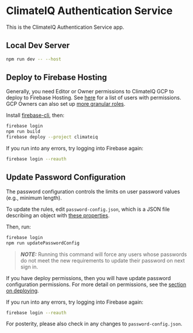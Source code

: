 # ClimateIQ Authentication Service

This is the ClimateIQ Authentication Service app.

## Local Dev Server

```bash
npm run dev -- --host
```

## Deploy to Firebase Hosting<a name="deploy"></a>

Generally, you need Editor or Owner permissions to ClimateIQ GCP to deploy to Firebase
Hosting. See [here](https://firebase.corp.google.com/project/climateiq/settings/iam) for
a list of users with permissions. GCP Owners can also set up
[more granular roles](https://firebase.google.com/docs/projects/iam/overview#roles).

Install
[firebase-cli](https://firebaseopensource.com/projects/firebase/firebase-tools/#installation),
then:

```bash
firebase login
npm run build
firebase deploy --project climateiq
```

If you run into any errors, try logging into Firebase again:

```bash
firebase login --reauth
```

## Update Password Configuration

The password configuration controls the limits on user password values (e.g., minimum
length).

To update the rules, edit `password-config.json`, which is a JSON file describing an
object with [these properties](https://firebase.google.com/docs/reference/admin/node/firebase-admin.auth.customstrengthoptionsconfig.md#customstrengthoptionsconfig_interface).

Then, run:

```bash
firebase login
npm run updatePasswordConfig
```

> **_NOTE:_** Running this command will force any users whose passwords do not meet the
> new requirements to update their password on next sign in.

If you have deploy permissions, then you will have update password configuration
permissions. For more detail on permissions, see the [section on deploying](#deploy).

If you run into any errors, try logging into Firebase again:

```bash
firebase login --reauth
```

For posterity, please also check in any changes to `password-config.json`.
